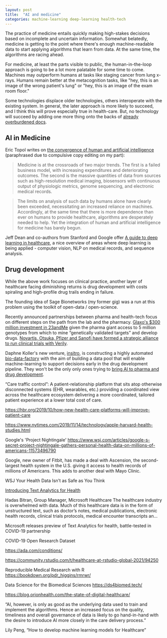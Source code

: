 ```yaml
---
layout: post
title:  "AI and medicine"
categories: machine-learning deep-learning health-tech
---
```


The practice of medicine entails quickly making high-stakes decisions based on incomplete and uncertain information. Somewhat belatedly, medicine is getting to the point where there's enough machine-readable data to start applying algorithms that learn from data. At the same time, the algorithms are racing ahead.

For medicine, at least the parts visible to public, the human-in-the-loop approach is going to be a lot more palatable for some time to come. Machines may outperform humans at tasks like staging cancer from lung x-rays. Humans remain better at the metacognition tasks, like "hey, this is an image of the wrong patient's lung" or "hey, this is an image of the exam room floor."

Some technologies displace older technologies, others interoperate with the existing system. In general, the later approach is more likely to succeed, and I think this will prove especially true in health-care. But, no technology will succeed by adding one more thing onto the backs of [already overburdened docs][10].


## AI in Medicine


Eric Topol writes on [the convergence of human and artificial intelligence][2] (paraphrased due to compulsive copy editing on my part):

> Medicine is at the crossroads of two major trends. The first is a failed business model, with increasing expenditures and deteriorating outcomes. The second is the massive quantities of data from sources such as high-resolution medical imaging, biosensors with continuous output of physiologic metrics, genome sequencing, and electronic medical records.

> The limits on analysis of such data by humans alone have clearly been exceeded, necessitating an increased reliance on machines. Accordingly, at the same time that there is more dependence than ever on humans to provide healthcare, algorithms are desperately needed to help. Yet the integration of human and artificial intelligence for medicine has barely begun.

Jeff Dean and co-authors from Stanford and Google offer [A guide to deep learning in healthcare][1], a nice overview of areas where deep learning is being applied - computer vision, NLP on medical records, and sequence analysis.


## Drug development

While the above work focuses on clinical practice, another layer of healthcare facing diminishing returns is drug development with costs spiraling and high-profile drug trails ending in failure.

The founding idea of Sage Bionetworks (my former gig) was a run at this problem using the toolkit of open-data / open-science.

Recently announced partnerships between pharma and health-tech focus on different steps on the path from the lab and the pharmacy. [Glaxo's $300 million investment in 23andMe][6] given the pharma giant access to 5 million genotypes from which to mine “genetically validated targets” and develop drugs. [Novartis, Otsuka, Pfizer and Sanofi have formed a strategic alliance to run clinical trials with Verily][5].

Daphne Koller's new venture, [insitro][3], is constructing a highly automated [bio-data-factory][4] with the aim of building a data pool that will enable machine-learning to support decisions early in the drug development pipeline. They won't be the only only ones trying to [bring AI to pharma and drug development][9].



“Care traffic control”: A patient-relationship platform that sits atop otherwise disconnected systems (EHR, wearables, etc.) providing a coordinated view across the healthcare ecosystem delivering a more coordinated, tailored patient experience at a lower total cost of care.

https://hbr.org/2019/10/how-new-health-care-platforms-will-improve-patient-care



[1]: https://www.nature.com/articles/s41591-018-0316-z
[2]: https://www.nature.com/articles/s41591-018-0300-7
[3]: http://www.insitro.com/
[4]: https://www.youtube.com/watch?v=uyLT7EfWmsg
[5]: https://www.biospace.com/article/releases/verily-forms-strategic-alliances-with-novartis-otsuka-pfizer-and-sanofi-to-transform-clinical-research/
[6]: https://www.nbcnews.com/health/health-news/drug-giant-glaxo-teams-dna-testing-company-23andme-n894531
[7]: /2019-05-31/multi-omic-studies.html
[8]: /2018-08-24/data-health-tech-companies.html
[9]: https://www.ft.com/content/e450a688-ddfb-11e8-b173-ebef6ab1374a
[10]: https://www.nytimes.com/2019/06/08/opinion/sunday/hospitals-doctors-nurses-burnout.html

[101]: https://techcommunity.microsoft.com/t5/azure-ai/introducing-text-analytics-for-health/ba-p/1505152
[102]: https://www.geekwire.com/2020/microsoft-releases-preview-text-analytics-health-battle-tested-covid-19-partnership/



https://www.nytimes.com/2019/11/14/technology/apple-harvard-health-studies.html


Google's 'Project Nightingale'
https://www.wsj.com/articles/google-s-secret-project-nightingale-gathers-personal-health-data-on-millions-of-americans-11573496790

Google, new owner of Fitbit, has made a deal with Ascension, the second-largest health system in the U.S. giving it access to health records of millions of Americans. This adds to another deal with Mayo Clinic.


WSJ Your Health Data Isn’t as Safe as You Think


[Introducing Text Analytics for Health][101]

Hadas Bitran, Group Manager, Microsoft Healthcare   The healthcare industry is overwhelmed with data. Much of this healthcare data is in the form of unstructured text, such as doctor’s notes, medical publications, electronic health records, clinical trials protocols, medical encounter transcripts an...

Microsoft releases preview of Text Analytics for health, battle-tested in COVID-19 partnership

COVID-19 Open Research Dataset



https://ada.com/conditions/


https://community.rstudio.com/t/healthcare-at-rstudio-global-2021/94250


Reproducible Medical Research with R
https://bookdown.org/pdr_higgins/rmrwr/


Data Science for the Biomedical Sciences
https://ds4biomed.tech/


https://blog.orionhealth.com/the-state-of-digital-healthcare/

“AI, however, is only as good as the underlying data used to train and implement the algorithms. Hence an increased focus on the quality, timeliness and overall governance of data is likely to go hand-in-hand with the desire to introduce AI more closely in the care delivery process.”


Lily Peng, “How to develop machine learning models for Healthcare”

